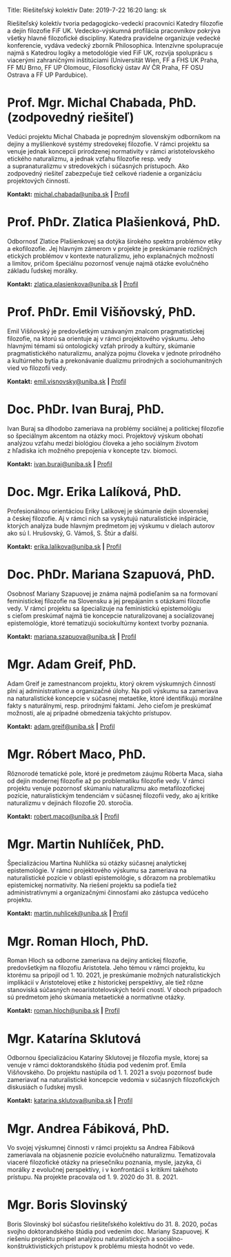 Title: Riešiteľský kolektív
Date: 2019-7-22 16:20
lang: sk

Riešiteľský kolektív tvoria pedagogicko-vedeckí pracovníci Katedry
filozofie a dejín filozofie FiF UK. Vedecko-výskumná profilácia
pracovníkov pokrýva všetky hlavné filozofické disciplíny. Katedra
pravidelne organizuje vedecké konferencie, vydáva vedecký zborník
Philosophica. Intenzívne spolupracuje najmä s Katedrou logiky a
metodológie vied FiF UK, rozvíja spoluprácu s viacerými zahraničnými
inštitúciami (Universität Wien, FF a FHS UK Praha, FF MU Brno, FF UP
Olomouc, Filosofický ústav AV ČR Praha, FF OSU Ostrava a FF UP
Pardubice).

# Prof. Mgr. Michal Chabada, PhD. (zodpovedný riešiteľ)

Vedúci projektu Michal Chabada je popredným slovenským odborníkom na
dejiny a myšlienkové systémy stredovekej filozofie. V rámci projektu
sa venuje jednak koncepcii prirodzenej normativity v rámci
aristotelovského etického naturalizmu, a jednak vzťahu filozofie
resp. vedy a supranaturalizmu v stredovekých i súčasných
prístupoch. Ako zodpovedný riešiteľ zabezpečuje tiež celkové riadenie
a organizáciu projektových činností.  

**Kontakt:** <michal.chabada@uniba.sk> **|** [Profil](https://fphil.uniba.sk/katedry-a-odborne-pracoviska/katedra-filozofie-a-dejin-filozofie/clenovia-katedry/prof-michal-chabada-phd/)

# Prof. PhDr. Zlatica Plašienková, PhD. 

Odbornosť Zlatice Plašienkovej sa dotýka širokého spektra problémov
etiky a ekofilozofie. Jej hlavným zámerom v projekte je preskúmanie
rozličných etických problémov v kontexte naturalizmu, jeho
explanačných možností a limitov, pričom špeciálnu pozornosť venuje
najmä otázke evolučného základu ľudskej morálky.

**Kontakt:** <zlatica.plasienkova@uniba.sk> **|** [Profil](https://fphil.uniba.sk/katedry-a-odborne-pracoviska/katedra-filozofie-a-dejin-filozofie/clenovia-katedry/prof-phdr-zlatica-plasienkova-phd/)

# Prof. PhDr. Emil Višňovský, PhD.

Emil Višňovský je predovšetkým uznávaným znalcom pragmatistickej
filozofie, na ktorú sa orientuje aj v rámci projektového výskumu. Jeho
hlavnými témami sú ontologický vzťah prírody a kultúry, skúmanie
pragmatistického naturalizmu, analýza pojmu človeka v jednote
prírodného a kultúrneho bytia a prekonávanie dualizmu prírodných
a sociohumanitných vied vo filozofii vedy.

**Kontakt:** <emil.visnovsky@uniba.sk> **|** [Profil](https://fphil.uniba.sk/katedry-a-odborne-pracoviska/katedra-filozofie-a-dejin-filozofie/clenovia-katedry/prof-phdr-emil-visnovsky-phd/)

# Doc. PhDr. Ivan Buraj, PhD. 

Ivan Buraj sa dlhodobo zameriava na problémy sociálnej a politickej
filozofie so špeciálnym akcentom na otázky moci. Projektový výskum
obohatí analýzou vzťahu medzi biológiou človeka a jeho sociálnym
životom z hľadiska ich možného prepojenia v koncepte tzv. biomoci.

**Kontakt:** <ivan.buraj@uniba.sk> **|** [Profil](https://fphil.uniba.sk/katedry-a-odborne-pracoviska/katedra-filozofie-a-dejin-filozofie/clenovia-katedry/doc-phdr-ivan-buraj-phd/)

# Doc. Mgr. Erika Lalíková, PhD. 

Profesionálnou orientáciou Eriky Lalíkovej je skúmanie dejín
slovenskej a českej filozofie. Aj v rámci nich sa vyskytujú
naturalistické inšpirácie, ktorých analýza bude hlavným predmetom jej
výskumu v dielach autorov ako sú I. Hrušovský, G. Vámoš, S. Štúr
a ďalší.

**Kontakt:** <erika.lalikova@uniba.sk> **|** [Profil](https://fphil.uniba.sk/katedry-a-odborne-pracoviska/katedra-filozofie-a-dejin-filozofie/clenovia-katedry/doc-erika-lalikova-phd/)

# Doc. PhDr. Mariana Szapuová, PhD. 

Osobnosť Mariany Szapuovej je známa najmä podieľaním sa na formovaní
feministickej filozofie na Slovensku a jej prepájaním s otázkami
filozofie vedy. V rámci projektu sa špecializuje na feministickú
epistemológiu s cieľom preskúmať najmä tie koncepcie naturalizovanej
a socializovanej epistemológie, ktoré tematizujú sociokultúrny kontext
tvorby poznania.

**Kontakt:** <mariana.szapuova@uniba.sk> **|** [Profil](https://fphil.uniba.sk/katedry-a-odborne-pracoviska/katedra-filozofie-a-dejin-filozofie/clenovia-katedry/doc-phdr-mariana-szapuova-phd/)

# Mgr. Adam Greif, PhD. 

Adam Greif je zamestnancom projektu, ktorý okrem výskumných činností
plní aj administratívne a organizačné úlohy. Na poli výskumu sa
zameriava na naturalistické koncepcie v súčasnej metaetike, ktoré
identifikujú morálne fakty s naturálnymi, resp. prírodnými
faktami. Jeho cieľom je preskúmať možnosti, ale aj prípadné obmedzenia
takýchto prístupov.

**Kontakt:** <adam.greif@uniba.sk> **|** [Profil](https://fphil.uniba.sk/katedry-a-odborne-pracoviska/katedra-filozofie-a-dejin-filozofie/clenovia-katedry/mgr-adam-greif-phd/)

# Mgr. Róbert Maco, PhD. 

Rôznorodé tematické pole, ktoré je predmetom záujmu Róberta Maca,
siaha od dejín modernej filozofie až po problematiku filozofie
vedy. V rámci projektu venuje pozornosť skúmaniu naturalizmu ako
metafilozofickej pozície, naturalistickým tendenciám v súčasnej
filozofii vedy, ako aj kritike naturalizmu v dejinách
filozofie 20. storočia.

**Kontakt:** <robert.maco@uniba.sk> **|** [Profil](https://fphil.uniba.sk/katedry-a-odborne-pracoviska/katedra-filozofie-a-dejin-filozofie/clenovia-katedry/mgr-robert-maco-phd/)

# Mgr. Martin Nuhlíček, PhD. 

Špecializáciou Martina Nuhlíčka sú otázky súčasnej analytickej
epistemológie. V rámci projektového výskumu sa zameriava na
naturalistické pozície v oblasti epistemológie, s dôrazom na
problematiku epistemickej normativity. Na riešení projektu sa podieľa
tiež administratívnymi a organizačnými činnosťami ako zástupca
vedúceho projektu.

**Kontakt:** <martin.nuhlicek@uniba.sk> **|** [Profil](https://fphil.uniba.sk/katedry-a-odborne-pracoviska/katedra-filozofie-a-dejin-filozofie/clenovia-katedry/mgr-martin-nuhlicek-phd/)

# Mgr. Roman Hloch, PhD. 

Roman Hloch sa odborne zameriava na dejiny antickej filozofie, predovšetkým na filozofiu Aristotela. Jeho témou v rámci projektu, ku ktorému sa pripojil od 1. 10. 2021, je preskúmanie možných naturalistických implikácií v Aristotelovej etike z historickej perspektívy, ale tiež rôzne stanoviská súčasných neoaristotelovských teórií cností. V oboch prípadoch sú predmetom jeho skúmania metaetické a normatívne otázky.

**Kontakt:** <roman.hloch@uniba.sk> **|** [Profil](https://fphil.uniba.sk/katedry-a-odborne-pracoviska/katedra-filozofie-a-dejin-filozofie/clenovia-katedry/mgr-roman-hloch-phd/)


# Mgr. Katarína Sklutová

Odbornou špecializáciou Kataríny Sklutovej je filozofia mysle, ktorej sa venuje
v rámci doktorandského štúdia pod vedením prof. Emila Višňovského. Do projektu
nastúpila od 1. 1. 2021 a svoju pozornosť bude zameriavať na naturalistické
koncepcie vedomia v súčasných filozofických diskusiách o ľudskej mysli.

**Kontakt:** <katarina.sklutova@uniba.sk> **|** [Profil](https://fphil.uniba.sk/katedry-a-odborne-pracoviska/katedra-filozofie-a-dejin-filozofie/clenovia-katedry/mgr-katarina-sklutova/)

# Mgr. Andrea Fábiková, PhD.

Vo svojej výskumnej činnosti v rámci projektu sa Andrea Fábiková zameriavala na objasnenie pozície evolučného naturalizmu. Tematizovala viaceré filozofické otázky na priesečníku poznania, mysle, jazyka, či morálky z evolučnej perspektívy, i v konfrontácii s kritikmi takéhoto prístupu. Na projekte pracovala od 1. 9. 2020 do 31. 8. 2021. 

# Mgr. Boris Slovinský 

Boris Slovinský bol súčasťou riešiteľského kolektívu do 31. 8. 2020, počas
svojho doktorandského štúdia pod vedením doc. Mariany Szapuovej. K riešeniu
projektu prispel analýzou naturalistických a sociálno-konštruktivistických
prístupov k problému miesta hodnôt vo vede. 

